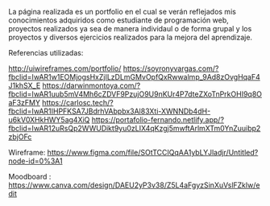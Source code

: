 La página realizada es un portfolio en el cual se verán reflejados mis conocimientos adquiridos como estudiante de programación web, proyectos realizados ya sea de
manera individaul o de forma grupal y los proyectos y diversos ejercicios realizados para la mejora del aprendizaje.

Referencias utilizadas:

http://uiwireframes.com/portfolio/
https://soyronyvargas.com/?fbclid=IwAR1w1EOMjogsHxZjILzDLmGMvOpfQxRwwalmp_9Ad8zOvgHqaF4J1khSX_E
https://darwinmontoya.com/?fbclid=IwAR1uub5mV4Mh6cZDVF9PzujO9U9nKUr4P7dteZXoTnPrkOHI9q8OaF3zFMY
https://carlosc.tech/?fbclid=IwAR1IHPFKSA7JBdrhVAbpbx3Al83Xti-XWNNDb4dH-u6kV0XHkHWY5ag4XiQ
https://portafolio-fernando.netlify.app/?fbclid=IwAR12uRsQp2WWUDikt9yu0zLIX4qKzgj5mwftArlmXTm0YnZuuibp2zbjOFc


Wireframe: https://www.figma.com/file/SOtTCCIQqAA1ybLYJladjr/Untitled?node-id=0%3A1

Moodboard : https://www.canva.com/design/DAEU2yP3v38/Z5L4aFgyzSinXuVslFZklw/edit